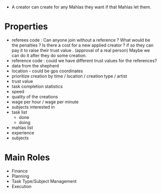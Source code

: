 * A creator can create for any Mahlas they want if that Mahlas let them.

# Properties
* referees code : 
Can anyone join without a reference ? 
What would be the penalties ?
Is there a cost for a new applied creator ? if so they can pay it to raise their trust value . (approval of a real person) Maybe we can do it after they do some creation.
* reference code : could we have different trust values for the references?
* data from the shepherd
* location - could be gps coordinates
* prioritize creation by time / location / creation type / artist
* trust value
* task completion statistics
* speed
* quality of the creations
* wage per hour / wage per minute
* subjects interested in
* task list
  * done
  * doing
* mahlas list
* experience
 * subjects

# Main Roles

*	Finance 
*	Planning
*	Task Type/Subject Management
*	Execution

